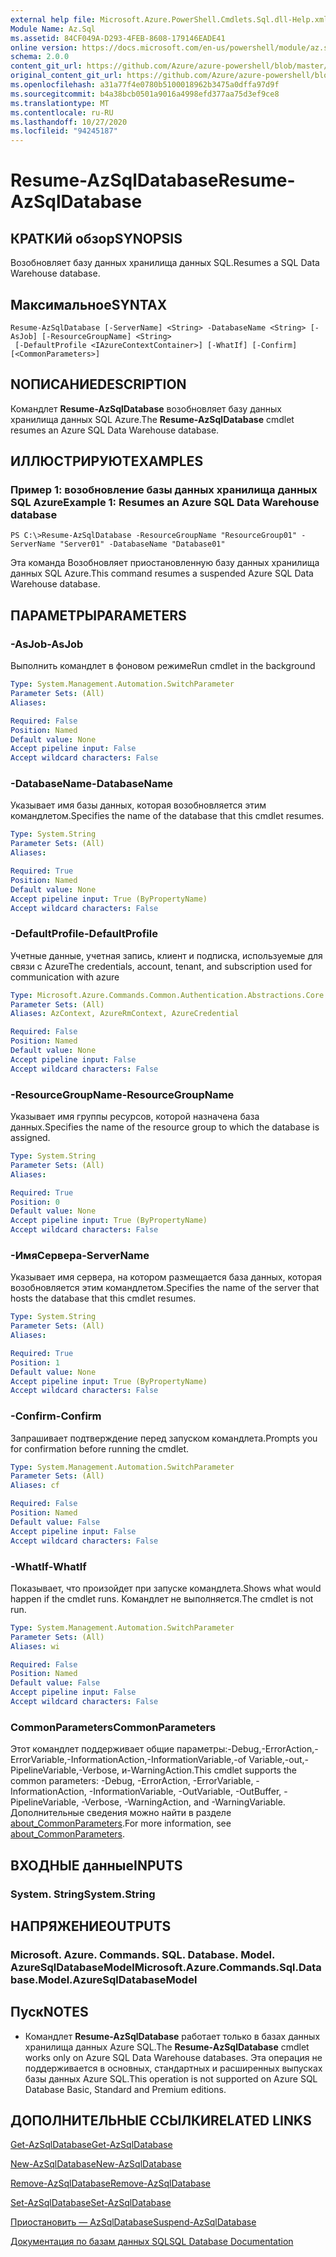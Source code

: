 ```yaml
---
external help file: Microsoft.Azure.PowerShell.Cmdlets.Sql.dll-Help.xml
Module Name: Az.Sql
ms.assetid: 84CF049A-D293-4FEB-8608-179146EADE41
online version: https://docs.microsoft.com/en-us/powershell/module/az.sql/resume-azsqldatabase
schema: 2.0.0
content_git_url: https://github.com/Azure/azure-powershell/blob/master/src/Sql/Sql/help/Resume-AzSqlDatabase.md
original_content_git_url: https://github.com/Azure/azure-powershell/blob/master/src/Sql/Sql/help/Resume-AzSqlDatabase.md
ms.openlocfilehash: a31a77f4e0780b5100018962b3475a0dffa97d9f
ms.sourcegitcommit: b4a38bcb0501a9016a4998efd377aa75d3ef9ce8
ms.translationtype: MT
ms.contentlocale: ru-RU
ms.lasthandoff: 10/27/2020
ms.locfileid: "94245187"
---
```

# <span data-ttu-id="83228-101">Resume-AzSqlDatabase</span><span class="sxs-lookup"><span data-stu-id="83228-101">Resume-AzSqlDatabase</span></span>

## <span data-ttu-id="83228-102">КРАТКИй обзор</span><span class="sxs-lookup"><span data-stu-id="83228-102">SYNOPSIS</span></span>
<span data-ttu-id="83228-103">Возобновляет базу данных хранилища данных SQL.</span><span class="sxs-lookup"><span data-stu-id="83228-103">Resumes a SQL Data Warehouse database.</span></span>

## <span data-ttu-id="83228-104">Максимальное</span><span class="sxs-lookup"><span data-stu-id="83228-104">SYNTAX</span></span>

```
Resume-AzSqlDatabase [-ServerName] <String> -DatabaseName <String> [-AsJob] [-ResourceGroupName] <String>
 [-DefaultProfile <IAzureContextContainer>] [-WhatIf] [-Confirm] [<CommonParameters>]
```

## <span data-ttu-id="83228-105">NОПИСАНИЕ</span><span class="sxs-lookup"><span data-stu-id="83228-105">DESCRIPTION</span></span>
<span data-ttu-id="83228-106">Командлет **Resume-AzSqlDatabase** возобновляет базу данных хранилища данных SQL Azure.</span><span class="sxs-lookup"><span data-stu-id="83228-106">The **Resume-AzSqlDatabase** cmdlet resumes an Azure SQL Data Warehouse database.</span></span>

## <span data-ttu-id="83228-107">ИЛЛЮСТРИРУЮТ</span><span class="sxs-lookup"><span data-stu-id="83228-107">EXAMPLES</span></span>

### <span data-ttu-id="83228-108">Пример 1: возобновление базы данных хранилища данных SQL Azure</span><span class="sxs-lookup"><span data-stu-id="83228-108">Example 1: Resumes an Azure SQL Data Warehouse database</span></span>
```
PS C:\>Resume-AzSqlDatabase -ResourceGroupName "ResourceGroup01" -ServerName "Server01" -DatabaseName "Database01"
```

<span data-ttu-id="83228-109">Эта команда Возобновляет приостановленную базу данных хранилища данных SQL Azure.</span><span class="sxs-lookup"><span data-stu-id="83228-109">This command resumes a suspended Azure SQL Data Warehouse database.</span></span>

## <span data-ttu-id="83228-110">ПАРАМЕТРЫ</span><span class="sxs-lookup"><span data-stu-id="83228-110">PARAMETERS</span></span>

### <span data-ttu-id="83228-111">-AsJob</span><span class="sxs-lookup"><span data-stu-id="83228-111">-AsJob</span></span>
<span data-ttu-id="83228-112">Выполнить командлет в фоновом режиме</span><span class="sxs-lookup"><span data-stu-id="83228-112">Run cmdlet in the background</span></span>

```yaml
Type: System.Management.Automation.SwitchParameter
Parameter Sets: (All)
Aliases:

Required: False
Position: Named
Default value: None
Accept pipeline input: False
Accept wildcard characters: False
```

### <span data-ttu-id="83228-113">-DatabaseName</span><span class="sxs-lookup"><span data-stu-id="83228-113">-DatabaseName</span></span>
<span data-ttu-id="83228-114">Указывает имя базы данных, которая возобновляется этим командлетом.</span><span class="sxs-lookup"><span data-stu-id="83228-114">Specifies the name of the database that this cmdlet resumes.</span></span>

```yaml
Type: System.String
Parameter Sets: (All)
Aliases:

Required: True
Position: Named
Default value: None
Accept pipeline input: True (ByPropertyName)
Accept wildcard characters: False
```

### <span data-ttu-id="83228-115">-DefaultProfile</span><span class="sxs-lookup"><span data-stu-id="83228-115">-DefaultProfile</span></span>
<span data-ttu-id="83228-116">Учетные данные, учетная запись, клиент и подписка, используемые для связи с Azure</span><span class="sxs-lookup"><span data-stu-id="83228-116">The credentials, account, tenant, and subscription used for communication with azure</span></span>

```yaml
Type: Microsoft.Azure.Commands.Common.Authentication.Abstractions.Core.IAzureContextContainer
Parameter Sets: (All)
Aliases: AzContext, AzureRmContext, AzureCredential

Required: False
Position: Named
Default value: None
Accept pipeline input: False
Accept wildcard characters: False
```

### <span data-ttu-id="83228-117">-ResourceGroupName</span><span class="sxs-lookup"><span data-stu-id="83228-117">-ResourceGroupName</span></span>
<span data-ttu-id="83228-118">Указывает имя группы ресурсов, которой назначена база данных.</span><span class="sxs-lookup"><span data-stu-id="83228-118">Specifies the name of the resource group to which the database is assigned.</span></span>

```yaml
Type: System.String
Parameter Sets: (All)
Aliases:

Required: True
Position: 0
Default value: None
Accept pipeline input: True (ByPropertyName)
Accept wildcard characters: False
```

### <span data-ttu-id="83228-119">-ИмяСервера</span><span class="sxs-lookup"><span data-stu-id="83228-119">-ServerName</span></span>
<span data-ttu-id="83228-120">Указывает имя сервера, на котором размещается база данных, которая возобновляется этим командлетом.</span><span class="sxs-lookup"><span data-stu-id="83228-120">Specifies the name of the server that hosts the database that this cmdlet resumes.</span></span>

```yaml
Type: System.String
Parameter Sets: (All)
Aliases:

Required: True
Position: 1
Default value: None
Accept pipeline input: True (ByPropertyName)
Accept wildcard characters: False
```

### <span data-ttu-id="83228-121">-Confirm</span><span class="sxs-lookup"><span data-stu-id="83228-121">-Confirm</span></span>
<span data-ttu-id="83228-122">Запрашивает подтверждение перед запуском командлета.</span><span class="sxs-lookup"><span data-stu-id="83228-122">Prompts you for confirmation before running the cmdlet.</span></span>

```yaml
Type: System.Management.Automation.SwitchParameter
Parameter Sets: (All)
Aliases: cf

Required: False
Position: Named
Default value: False
Accept pipeline input: False
Accept wildcard characters: False
```

### <span data-ttu-id="83228-123">-WhatIf</span><span class="sxs-lookup"><span data-stu-id="83228-123">-WhatIf</span></span>
<span data-ttu-id="83228-124">Показывает, что произойдет при запуске командлета.</span><span class="sxs-lookup"><span data-stu-id="83228-124">Shows what would happen if the cmdlet runs.</span></span>
<span data-ttu-id="83228-125">Командлет не выполняется.</span><span class="sxs-lookup"><span data-stu-id="83228-125">The cmdlet is not run.</span></span>

```yaml
Type: System.Management.Automation.SwitchParameter
Parameter Sets: (All)
Aliases: wi

Required: False
Position: Named
Default value: False
Accept pipeline input: False
Accept wildcard characters: False
```

### <span data-ttu-id="83228-126">CommonParameters</span><span class="sxs-lookup"><span data-stu-id="83228-126">CommonParameters</span></span>
<span data-ttu-id="83228-127">Этот командлет поддерживает общие параметры:-Debug,-ErrorAction,-ErrorVariable,-InformationAction,-InformationVariable,-of Variable,-out,-PipelineVariable,-Verbose, и-WarningAction.</span><span class="sxs-lookup"><span data-stu-id="83228-127">This cmdlet supports the common parameters: -Debug, -ErrorAction, -ErrorVariable, -InformationAction, -InformationVariable, -OutVariable, -OutBuffer, -PipelineVariable, -Verbose, -WarningAction, and -WarningVariable.</span></span> <span data-ttu-id="83228-128">Дополнительные сведения можно найти в разделе [about_CommonParameters](http://go.microsoft.com/fwlink/?LinkID=113216).</span><span class="sxs-lookup"><span data-stu-id="83228-128">For more information, see [about_CommonParameters](http://go.microsoft.com/fwlink/?LinkID=113216).</span></span>

## <span data-ttu-id="83228-129">ВХОДНЫЕ данные</span><span class="sxs-lookup"><span data-stu-id="83228-129">INPUTS</span></span>

### <span data-ttu-id="83228-130">System. String</span><span class="sxs-lookup"><span data-stu-id="83228-130">System.String</span></span>

## <span data-ttu-id="83228-131">НАПРЯЖЕНИЕ</span><span class="sxs-lookup"><span data-stu-id="83228-131">OUTPUTS</span></span>

### <span data-ttu-id="83228-132">Microsoft. Azure. Commands. SQL. Database. Model. AzureSqlDatabaseModel</span><span class="sxs-lookup"><span data-stu-id="83228-132">Microsoft.Azure.Commands.Sql.Database.Model.AzureSqlDatabaseModel</span></span>

## <span data-ttu-id="83228-133">Пуск</span><span class="sxs-lookup"><span data-stu-id="83228-133">NOTES</span></span>
* <span data-ttu-id="83228-134">Командлет **Resume-AzSqlDatabase** работает только в базах данных хранилища данных Azure SQL.</span><span class="sxs-lookup"><span data-stu-id="83228-134">The **Resume-AzSqlDatabase** cmdlet works only on Azure SQL Data Warehouse databases.</span></span> <span data-ttu-id="83228-135">Эта операция не поддерживается в основных, стандартных и расширенных выпусках базы данных Azure SQL.</span><span class="sxs-lookup"><span data-stu-id="83228-135">This operation is not supported on Azure SQL Database Basic, Standard and Premium editions.</span></span>

## <span data-ttu-id="83228-136">ДОПОЛНИТЕЛЬНЫЕ ССЫЛКИ</span><span class="sxs-lookup"><span data-stu-id="83228-136">RELATED LINKS</span></span>

[<span data-ttu-id="83228-137">Get-AzSqlDatabase</span><span class="sxs-lookup"><span data-stu-id="83228-137">Get-AzSqlDatabase</span></span>](./Get-AzSqlDatabase.md)

[<span data-ttu-id="83228-138">New-AzSqlDatabase</span><span class="sxs-lookup"><span data-stu-id="83228-138">New-AzSqlDatabase</span></span>](./New-AzSqlDatabase.md)

[<span data-ttu-id="83228-139">Remove-AzSqlDatabase</span><span class="sxs-lookup"><span data-stu-id="83228-139">Remove-AzSqlDatabase</span></span>](./Remove-AzSqlDatabase.md)

[<span data-ttu-id="83228-140">Set-AzSqlDatabase</span><span class="sxs-lookup"><span data-stu-id="83228-140">Set-AzSqlDatabase</span></span>](./Set-AzSqlDatabase.md)

[<span data-ttu-id="83228-141">Приостановить — AzSqlDatabase</span><span class="sxs-lookup"><span data-stu-id="83228-141">Suspend-AzSqlDatabase</span></span>](./Suspend-AzSqlDatabase.md)

[<span data-ttu-id="83228-142">Документация по базам данных SQL</span><span class="sxs-lookup"><span data-stu-id="83228-142">SQL Database Documentation</span></span>](https://docs.microsoft.com/azure/sql-database/)


